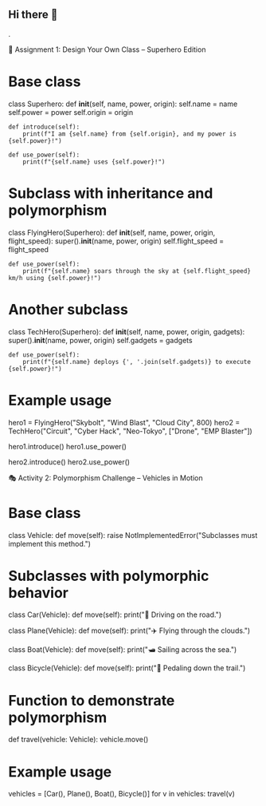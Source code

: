 ## Hi there 👋
.

🦸 Assignment 1: Design Your Own Class – Superhero Edition
# Base class
class Superhero:
    def __init__(self, name, power, origin):
        self.name = name
        self.power = power
        self.origin = origin

    def introduce(self):
        print(f"I am {self.name} from {self.origin}, and my power is {self.power}!")

    def use_power(self):
        print(f"{self.name} uses {self.power}!")

# Subclass with inheritance and polymorphism
class FlyingHero(Superhero):
    def __init__(self, name, power, origin, flight_speed):
        super().__init__(name, power, origin)
        self.flight_speed = flight_speed

    def use_power(self):
        print(f"{self.name} soars through the sky at {self.flight_speed} km/h using {self.power}!")

# Another subclass
class TechHero(Superhero):
    def __init__(self, name, power, origin, gadgets):
        super().__init__(name, power, origin)
        self.gadgets = gadgets

    def use_power(self):
        print(f"{self.name} deploys {', '.join(self.gadgets)} to execute {self.power}!")

# Example usage
hero1 = FlyingHero("Skybolt", "Wind Blast", "Cloud City", 800)
hero2 = TechHero("Circuit", "Cyber Hack", "Neo-Tokyo", ["Drone", "EMP Blaster"])

hero1.introduce()
hero1.use_power()

hero2.introduce()
hero2.use_power()

🎭 Activity 2: Polymorphism Challenge – Vehicles in Motion
# Base class
class Vehicle:
    def move(self):
        raise NotImplementedError("Subclasses must implement this method.")

# Subclasses with polymorphic behavior
class Car(Vehicle):
    def move(self):
        print("🚗 Driving on the road.")

class Plane(Vehicle):
    def move(self):
        print("✈️ Flying through the clouds.")

class Boat(Vehicle):
    def move(self):
        print("🛥️ Sailing across the sea.")

class Bicycle(Vehicle):
    def move(self):
        print("🚴 Pedaling down the trail.")

# Function to demonstrate polymorphism
def travel(vehicle: Vehicle):
    vehicle.move()

# Example usage
vehicles = [Car(), Plane(), Boat(), Bicycle()]
for v in vehicles:
    travel(v)






